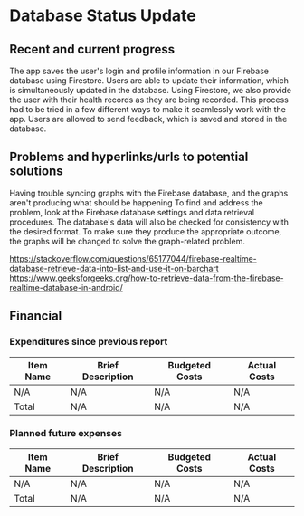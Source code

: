 # Database Status Update
## Recent and current progress
The app saves the user's login and profile information in our Firebase database using Firestore. Users are able to update their information, which is simultaneously updated in the database. Using Firestore, we also provide the user with their health records as they are being recorded. This process had to be tried in a few different ways to make it seamlessly work with the app. Users are allowed to send feedback, which is saved and stored in the database.
## Problems and hyperlinks/urls to potential solutions
Having trouble syncing graphs with the Firebase database, and the graphs aren't producing what should be happening
To find and address the problem, look at the Firebase database settings and data retrieval procedures. The database's data will also be checked for consistency with the desired format. To make sure they produce the appropriate outcome, the graphs will be changed to solve the graph-related problem.

https://stackoverflow.com/questions/65177044/firebase-realtime-database-retrieve-data-into-list-and-use-it-on-barchart https://www.geeksforgeeks.org/how-to-retrieve-data-from-the-firebase-realtime-database-in-android/
## Financial
### Expenditures since previous report
| Item Name |Brief Description | Budgeted Costs |Actual Costs|
| -------- | -------- | -------- | ---------- |
|N/A | N/A | N/A |N/A |
|Total | N/A | N/A | N/A |

### Planned future expenses
| Item Name |Brief Description | Budgeted Costs |Actual Costs|
| -------- | -------- | -------- | ---------- |
|N/A | N/A | N/A |N/A |
|Total | N/A | N/A | N/A |
